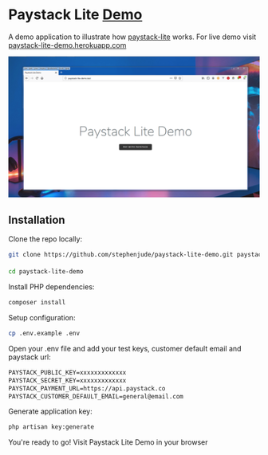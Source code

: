 <!-- <p align="center"><img src="https://laravel.com/assets/img/components/logo-laravel.svg"></p>

<p align="center">
<a href="https://travis-ci.org/laravel/framework"><img src="https://travis-ci.org/laravel/framework.svg" alt="Build Status"></a>
<a href="https://packagist.org/packages/laravel/framework"><img src="https://poser.pugx.org/laravel/framework/d/total.svg" alt="Total Downloads"></a>
<a href="https://packagist.org/packages/laravel/framework"><img src="https://poser.pugx.org/laravel/framework/v/stable.svg" alt="Latest Stable Version"></a>
<a href="https://packagist.org/packages/laravel/framework"><img src="https://poser.pugx.org/laravel/framework/license.svg" alt="License"></a>
</p> -->

# Paystack Lite [Demo](https://paystack-lite-demo.herokuapp.com)

A demo application to illustrate how [paystack-lite](https://github.com/stephenjude/paystack-lite) works. For live demo visit [paystack-lite-demo.herokuapp.com](https://paystack-lite-demo.herokuapp.com)

<p align="center">
  <img src="https://raw.githubusercontent.com/stephenjude/paystack-lite-demo/master/screenshot.PNG">
</p>

## Installation

Clone the repo locally:

```bash
git clone https://github.com/stephenjude/paystack-lite-demo.git paystack-lite-demo

cd paystack-lite-demo
```
Install PHP dependencies:

```bash
composer install
```

Setup configuration:

```bash
cp .env.example .env
```

Open your .env file and add your test keys, customer default email and paystack url:

```
PAYSTACK_PUBLIC_KEY=xxxxxxxxxxxxx
PAYSTACK_SECRET_KEY=xxxxxxxxxxxxx
PAYSTACK_PAYMENT_URL=https://api.paystack.co
PAYSTACK_CUSTOMER_DEFAULT_EMAIL=general@email.com
```

Generate application key:

```bash
php artisan key:generate
```

You're ready to go! Visit Paystack Lite Demo in your browser
